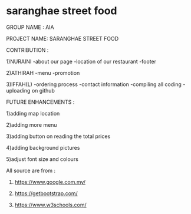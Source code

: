 # saranghae street food

GROUP NAME : AIA 

PROJECT NAME: SARANGHAE STREET FOOD

CONTRIBUTION :

1)NURAINI -about our page -location of our restaurant -footer

2)ATHIRAH -menu -promotion

3)IFFAH(L) -ordering process -contact information -compiling all coding -uploading on github

FUTURE ENHANCEMENTS : 

1)adding map location 

2)adding more menu 

3)adding button on reading the total prices 

4)adding background pictures 

5)adjust font size and colours

All source are from :

1) https://www.google.com.my/

2) https://getbootstrap.com/

3) https://www.w3schools.com/
